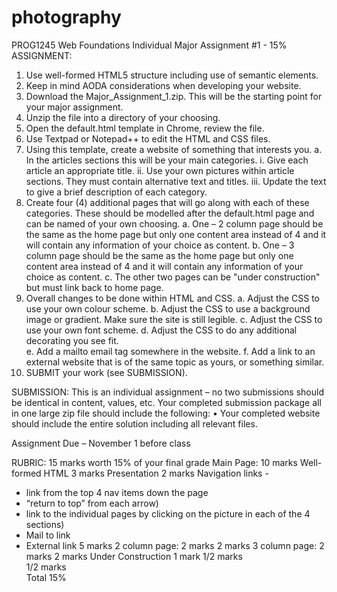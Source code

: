 # photography

PROG1245
Web Foundations			Individual Major Assignment #1 - 15%
ASSIGNMENT:
1.	Use well-formed HTML5 structure including use of semantic elements.
2.	Keep in mind AODA considerations when developing your website.
3.	Download the Major_Assignment_1.zip.  This will be the starting point for your major assignment.
4.	Unzip the file into a directory of your choosing.
5.	Open the default.html template in Chrome, review the file.
6.	Use Textpad or Notepad++ to edit the HTML and CSS files.
7.	Using this template, create a website of something that interests you.
a.	In the articles sections this will be your main categories.
i.	Give each article an appropriate title.
ii.	Use your own pictures within article sections.  They must contain alternative text and titles.
iii.	Update the text to give a brief description of each category.
8.	Create four (4) additional pages that will go along with each of these categories.  These should be modelled after the default.html page and can be named of your own choosing.
a.	One – 2 column page should be the same as the home page but only one content area instead of 4 and it will contain any information of your choice as content.
b.	One – 3 column page should be the same as the home page but only one content area instead of 4 and it will contain any information of your choice as content.
c.	The other two pages can be "under construction" but must link back to home page.
9.	Overall changes to be done within HTML and CSS.
a.	Adjust the CSS to use your own colour scheme.
b.	Adjust the CSS to use a background image or gradient.  Make sure the site is still legible.
c.	Adjust the CSS to use your own font scheme.
d.	Adjust the CSS to do any additional decorating you see fit.  
e.	Add a mailto email tag somewhere in the website.
f.	Add a link to an external website that is of the same topic as yours, or something similar.
10.	SUBMIT your work (see SUBMISSION).

SUBMISSION:
This is an individual assignment – no two submissions should be identical in content, values, etc.
Your completed submission package all in one large zip file should include the following:
•	Your completed website should include the entire solution including all relevant files.

Assignment Due – November 1 before class

	

RUBRIC: 15 marks worth 15% of your final grade
Main Page: 10 marks 	Well-formed HTML  	3 marks	
	Presentation 	2 marks	
	Navigation links - 
- link from the top 4 nav items down the page 
- “return to top” from each arrow) 
- link to the individual pages by clicking on the picture in each of the 4 sections)
- Mail to link
- External link 	5 marks	
2 column page: 2 marks		2 marks	
3 column page: 2 marks		2 marks	
Under Construction 1 mark		1/2 marks	
		1/2 marks	
Total		15%	

